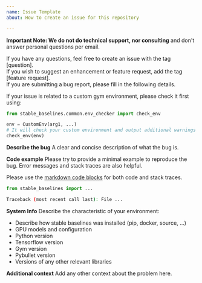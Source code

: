 ```yaml
---
name: Issue Template
about: How to create an issue for this repository

---
```


**Important Note: We do not do technical support, nor consulting** and don't answer personal questions per email.

If you have any questions, feel free to create an issue with the tag [question].  
If you wish to suggest an enhancement or feature request, add the tag [feature request].  
If you are submitting a bug report, please fill in the following details.

If your issue is related to a custom gym environment, please check it first using:

```python
from stable_baselines.common.env_checker import check_env

env = CustomEnv(arg1, ...)
# It will check your custom environment and output additional warnings if needed
check_env(env)
```

**Describe the bug**
A clear and concise description of what the bug is.

**Code example**
Please try to provide a minimal example to reproduce the bug. Error messages and stack traces are also helpful.


Please use the [markdown code blocks](https://help.github.com/en/articles/creating-and-highlighting-code-blocks)
for both code and stack traces.

```python
from stable_baselines import ...

```

```bash
Traceback (most recent call last): File ...

```

**System Info**
Describe the characteristic of your environment:
 * Describe how stable baselines was installed (pip, docker, source, ...)
 * GPU models and configuration
 * Python version
 * Tensorflow version
 * Gym version
 * Pybullet version
 * Versions of any other relevant libraries

**Additional context**
Add any other context about the problem here.
